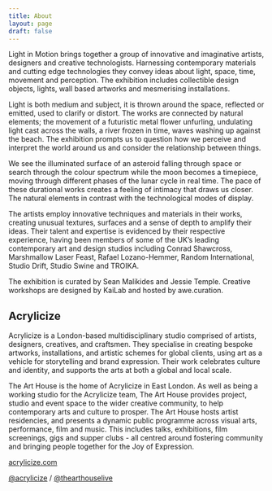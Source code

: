 ```yaml
---
title: About
layout: page
draft: false
---
```


Light in Motion brings together a group of innovative and imaginative artists, designers and creative technologists.  Harnessing contemporary materials and cutting edge technologies they convey ideas about light, space, time, movement and perception. The exhibition includes collectible design objects, lights, wall based artworks and mesmerising installations.

Light is both medium and subject, it is thrown around the space, reflected or emitted, used to clarify or distort. The works are connected by natural elements; the movement of a futuristic metal flower unfurling, undulating light cast across the walls, a river frozen in time, waves washing up against the beach. The exhibition prompts us to question how we perceive and interpret the world around us and consider the relationship between things.

We see the illuminated surface of an asteroid falling through space or search through the colour spectrum while the moon becomes a timepiece, moving through different phases of the lunar cycle in real time. The pace of these durational works creates a feeling of intimacy that draws us closer. The natural elements in contrast with the technological modes of display.

The artists employ innovative techniques and materials in their works, creating unusual textures, surfaces and a sense of depth to amplify their ideas. Their talent and expertise is evidenced by their respective experience, having been members of some of the UK’s leading contemporary art and design studios including Conrad Shawcross, Marshmallow Laser Feast, Rafael Lozano-Hemmer, Random International, Studio Drift, Studio Swine and TROIKA.


The exhibition is curated by Sean Malikides and Jessie Temple. Creative workshops are designed by KaiLab and hosted by awe.curation.


## Acrylicize

Acrylicize is a London-based multidisciplinary studio comprised of artists, designers, creatives, and craftsmen. They specialise in creating bespoke artworks, installations, and artistic schemes for global clients, using art as a vehicle for storytelling and brand expression. Their work celebrates culture and identity, and supports the arts at both a global and local scale.

The Art House is the home of Acrylicize in East London. As well as being a working studio for the Acrylicize team, The Art House provides project, studio and event space to the wider creative community, to help contemporary arts and culture to prosper. The Art House hosts artist residencies, and presents a dynamic public programme across visual arts, performance, film and music. This includes talks, exhibitions, film screenings, gigs and supper clubs - all centred around fostering community and bringing people together for the Joy of Expression.

[acrylicize.com](https://acrylicize.com)

[@acrylicize](https://www.instagram.com/acrylicize/) / [@thearthouselive](https://www.instagram.com/thearthouselive/)
